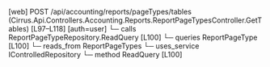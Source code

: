 [web] POST /api/accounting/reports/pageTypes/tables  (Cirrus.Api.Controllers.Accounting.Reports.ReportPageTypesController.GetTables)  [L97–L118] [auth=user]
  └─ calls ReportPageTypeRepository.ReadQuery [L100]
  └─ queries ReportPageType [L100]
    └─ reads_from ReportPageTypes
  └─ uses_service IControlledRepository<ReportPageType>
    └─ method ReadQuery [L100]

